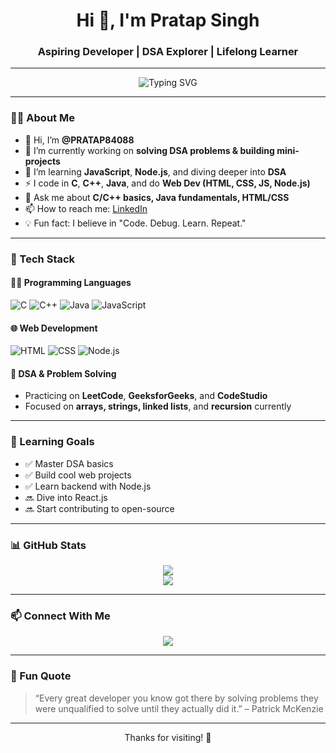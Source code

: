 <h1 align="center">Hi 👋, I'm Pratap Singh</h1>
<h3 align="center">Aspiring Developer | DSA Explorer | Lifelong Learner</h3>

---

<p align="center">
  <img src="https://readme-typing-svg.herokuapp.com?font=Fira+Code&size=20&pause=1000&center=true&vCenter=true&width=435&lines=Welcome+to+my+GitHub!;I+💙+Coding+and+Problem+Solving;Currently+Learning:+JavaScript+%7C+DSA" alt="Typing SVG" />
</p>

---

### 👨‍💻 About Me

- 👋 Hi, I’m **@PRATAP84088**
- 🔭 I’m currently working on **solving DSA problems & building mini-projects**
- 🌱 I’m learning **JavaScript**, **Node.js**, and diving deeper into **DSA**
- ⚡ I code in **C**, **C++**, **Java**, and do **Web Dev (HTML, CSS, JS, Node.js)**
- 💬 Ask me about **C/C++ basics, Java fundamentals, HTML/CSS**
- 📫 How to reach me: [LinkedIn](https://www.linkedin.com/in/pratap-singh-b953801ab/)
- 💡 Fun fact: I believe in "Code. Debug. Learn. Repeat."

---

### 🚀 Tech Stack

#### 👨‍💻 Programming Languages
![C](https://img.shields.io/badge/C-00599C?style=for-the-badge&logo=c&logoColor=white)
![C++](https://img.shields.io/badge/C++-00599C?style=for-the-badge&logo=c%2B%2B&logoColor=white)
![Java](https://img.shields.io/badge/Java-ED8B00?style=for-the-badge&logo=java&logoColor=white)
![JavaScript](https://img.shields.io/badge/JavaScript-F7DF1E?style=for-the-badge&logo=javascript&logoColor=black)

#### 🌐 Web Development
![HTML](https://img.shields.io/badge/HTML-E34F26?style=for-the-badge&logo=html5&logoColor=white)
![CSS](https://img.shields.io/badge/CSS-1572B6?style=for-the-badge&logo=css3&logoColor=white)
![Node.js](https://img.shields.io/badge/Node.js-339933?style=for-the-badge&logo=nodedotjs&logoColor=white)

#### 🧠 DSA & Problem Solving
- Practicing on **LeetCode**, **GeeksforGeeks**, and **CodeStudio**
- Focused on **arrays, strings, linked lists**, and **recursion** currently


---

### 🌱 Learning Goals

- ✅ Master DSA basics
- ✅ Build cool web projects
- ✅ Learn backend with Node.js
- 🔜 Dive into React.js
- 🔜 Start contributing to open-source

---

### 📊 GitHub Stats

<p align="center">
  <img src="https://github-readme-stats.vercel.app/api?username=PRATAP84088&show_icons=true&theme=tokyonight" />
  <br/>
  <img src="https://github-readme-streak-stats.herokuapp.com/?user=PRATAP84088&theme=tokyonight" />
</p>

---

### 📫 Connect With Me

<p align="center">
  <a href="https://www.linkedin.com/in/pratap-singh-b953801ab/" target="_blank">
    <img src="https://img.shields.io/badge/LinkedIn-0077B5?style=for-the-badge&logo=linkedin&logoColor=white"/>
  </a>
</p>

---

### 🧩 Fun Quote

> “Every great developer you know got there by solving problems they were unqualified to solve until they actually did it.” – Patrick McKenzie

---

<p align="center">Thanks for visiting! 🚀</p>
